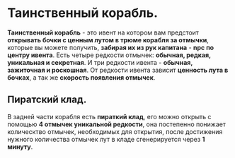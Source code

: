 Таинственный корабль.
======

**Таинственный корабль** - это ивент на котором вам предстоит **открывать бочки с ценным лутом в трюме корабля за отмычки**, которые вы можете получить, **забирая их из рук капитана** - **npc по центру ивента**. Есть четыре редкости отмычек: **обычная, редкая, уникальная и секретная**. И три редкости ивента - **обычная, зажиточная и роскошная**. От редкости ивента зависит **ценность лута в бочках**, а так же **скорость появления отмычек**. 


Пиратский клад.
-----

В задней части корабля есть **пираткий клад**, его можно открыть с помощью **4 отмычек уникальной редкости**, она постепенно понижает колическтво отмычек, необходимых для открытия, после достижения нужного количества отмычек лут в кладе сгенерируется через **1 минуту**.
